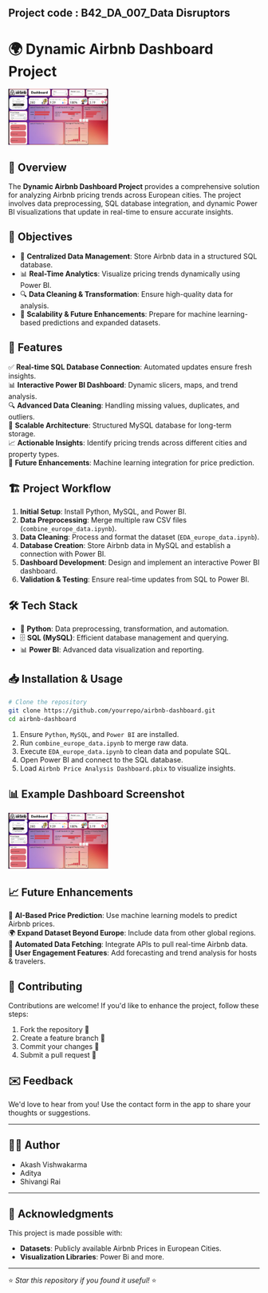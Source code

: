 ## Project code : B42_DA_007_Data Disruptors ##
# 🌍 Dynamic Airbnb Dashboard Project

<img src="image/Screenshot 2025-02-09 144933.png" alt="Ev Animation" width='200'>

## 🚀 Overview
The **Dynamic Airbnb Dashboard Project** provides a comprehensive solution for analyzing Airbnb pricing trends across European cities. The project involves data preprocessing, SQL database integration, and dynamic Power BI visualizations that update in real-time to ensure accurate insights.

## 🎯 Objectives
- 📡 **Centralized Data Management**: Store Airbnb data in a structured SQL database.
- 📊 **Real-Time Analytics**: Visualize pricing trends dynamically using Power BI.
- 🔍 **Data Cleaning & Transformation**: Ensure high-quality data for analysis.
- 🚀 **Scalability & Future Enhancements**: Prepare for machine learning-based predictions and expanded datasets.

## 📌 Features
✅ **Real-time SQL Database Connection**: Automated updates ensure fresh insights.  
📊 **Interactive Power BI Dashboard**: Dynamic slicers, maps, and trend analysis.  
🔍 **Advanced Data Cleaning**: Handling missing values, duplicates, and outliers.  
📡 **Scalable Architecture**: Structured MySQL database for long-term storage.  
📈 **Actionable Insights**: Identify pricing trends across different cities and property types.  
🔮 **Future Enhancements**: Machine learning integration for price prediction.  

## 🏗️ Project Workflow
1. **Initial Setup**: Install Python, MySQL, and Power BI.
2. **Data Preprocessing**: Merge multiple raw CSV files (`combine_europe_data.ipynb`).
3. **Data Cleaning**: Process and format the dataset (`EDA_europe_data.ipynb`).
4. **Database Creation**: Store Airbnb data in MySQL and establish a connection with Power BI.
5. **Dashboard Development**: Design and implement an interactive Power BI dashboard.
6. **Validation & Testing**: Ensure real-time updates from SQL to Power BI.

## 🛠️ Tech Stack
- 🐍 **Python**: Data preprocessing, transformation, and automation.
- 🗄️ **SQL (MySQL)**: Efficient database management and querying.
- 📊 **Power BI**: Advanced data visualization and reporting.

## 📥 Installation & Usage
```bash
# Clone the repository
git clone https://github.com/yourrepo/airbnb-dashboard.git
cd airbnb-dashboard

```
1. Ensure `Python`, `MySQL`, and `Power BI` are installed.
2. Run `combine_europe_data.ipynb` to merge raw data.
3. Execute `EDA_europe_data.ipynb` to clean data and populate SQL.
4. Open Power BI and connect to the SQL database.
5. Load `Airbnb Price Analysis Dashboard.pbix` to visualize insights.

## 📊 Example Dashboard Screenshot
<img src="image/Screenshot 2025-02-09 144933.png" alt="Ev Animation" width='200'>

## 📈 Future Enhancements
🚀 **AI-Based Price Prediction**: Use machine learning models to predict Airbnb prices.  
🌍 **Expand Dataset Beyond Europe**: Include data from other global regions.  
🔄 **Automated Data Fetching**: Integrate APIs to pull real-time Airbnb data.  
📢 **User Engagement Features**: Add forecasting and trend analysis for hosts & travelers.  

## 📢 Contributing
Contributions are welcome! If you'd like to enhance the project, follow these steps:
1. Fork the repository 📌
2. Create a feature branch 🚀
3. Commit your changes 📝
4. Submit a pull request 🔄


## ✉️ Feedback
We'd love to hear from you! Use the contact form in the app to share your thoughts or suggestions.

---

## 👨‍💻 Author
- Akash Vishwakarma
- Aditya
- Shivangi Rai

---

## 🤝 Acknowledgments
This project is made possible with:
- **Datasets**: Publicly available Airbnb Prices in European Cities.
- **Visualization Libraries**: Power Bi and more.

---

⭐ *Star this repository if you found it useful!* ⭐

